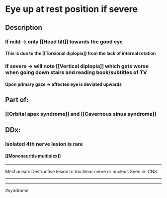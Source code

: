 # Eye up at rest position if severe
## Description
### If mild -> only [[Head tilt]] towards the good eye
#### This is due to the [[Torsional diplopia]] from the lack of internal rotation
### If severe -> will note [[Vertical diplopia]] which gets worse when going **down** stairs and reading book/subtitles of TV
#### Upon primary gaze -> affected eye is deviated upwards
## Part of:
### [[Orbital apex syndrome]] and [[Cavernous sinus syndrome]]
## DDx:
### Isolated 4th nerve lesion is rare
#### [[Mononeuritis multiplex]]

---
Mechanism: Destructive lesion to trochlear nerve or nucleus
Seen in: CNS

---


---
#syndrome 